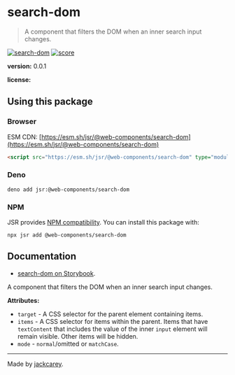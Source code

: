 # search-dom

> A component that filters the DOM when an inner search input changes.

[![search-dom](https://jsr.io/badges/@web-components/search-dom)](https://jsr.io/@web-components/search-dom) [![score](https://jsr.io/badges/@web-components/search-dom/score)](https://jsr.io/@web-components/search-dom/score)

**version:** 0.0.1

**license:** [](./LICENSE.md)

## Using this package

### Browser

ESM CDN: [https://esm.sh/jsr/@web-components/search-dom](https://esm.sh/jsr/@web-components/search-dom)

```html
<script src="https://esm.sh/jsr/@web-components/search-dom" type="module"></script>
```

### Deno

```
deno add jsr:@web-components/search-dom
```

### NPM

JSR provides [NPM compatibility](https://jsr.io/docs/npm-compatibility). You can install this package with:

```
npx jsr add @web-components/search-dom
```

## Documentation

-   [search-dom on Storybook](https://jackcarey.co.uk/web-components/storybook-static/?path=/docs/components-search-dom).

A component that filters the DOM when an inner search input changes.

**Attributes:**

-   `target` - A CSS selector for the parent element containing items.
-   `items` - A CSS selector for items within the parent. Items that have `textContent` that includes the value of the inner `input` element will remain visible. Other items will be hidden.
-   `mode` - `normal`/omitted or `matchCase`.


---

Made by [jackcarey](https://jackcarey.co.uk).
